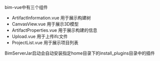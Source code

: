 bim-vue中有三个组件
- ArtifactInformation.vue 用于展示构建树
- CanvasView.vue 用于展示3D模型
- ArtifactProperties.vue 用于展示构建的信息
- Upload.vue 用于上传ifc文件
- ProjectList.vue 用于展示项目列表


BimServerJar启动会自动安装指定home目录下的install_plugins目录中的插件